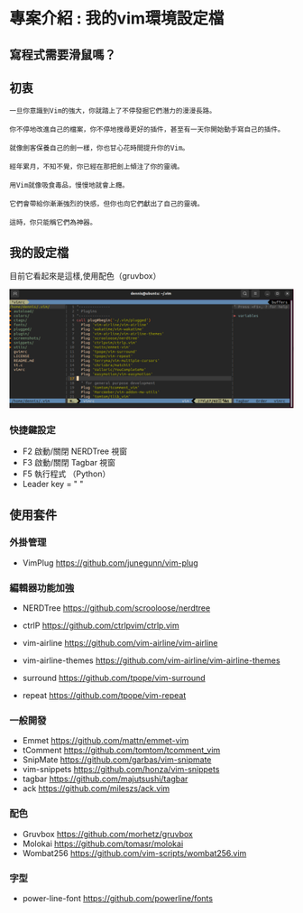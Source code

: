 # 專案介紹 : 我的vim環境設定檔

## 寫程式需要滑鼠嗎？

## 初衷

```text
一旦你意識到Vim的強大，你就踏上了不停發掘它們潛力的漫漫長路。

你不停地改進自己的檔案，你不停地搜尋更好的插件，甚至有一天你開始動手寫自己的插件。

就像劍客保養自己的劍一樣，你也甘心花時間提升你的Vim。

經年累月，不知不覺，你已經在那把劍上傾注了你的靈魂。

用Vim就像吸食毒品，慢慢地就會上癮。

它們會帶給你漸漸強烈的快感，但你也向它們獻出了自己的靈魂。

這時，你只能稱它們為神器。
```

## 我的設定檔

目前它看起來是這樣,使用配色（gruvbox）

![1](photo/vim.png)

### 快捷鍵設定

* F2 啟動/關閉 NERDTree 視窗
* F3 啟動/關閉 Tagbar 視窗
* F5 執行程式 （Python）
* Leader key = " "  

## 使用套件

### 外掛管理

* VimPlug <https://github.com/junegunn/vim-plug>

### 編輯器功能加強

* NERDTree <https://github.com/scrooloose/nerdtree>

* ctrlP <https://github.com/ctrlpvim/ctrlp.vim>

* vim-airline <https://github.com/vim-airline/vim-airline>

* vim-airline-themes <https://github.com/vim-airline/vim-airline-themes>

* surround <https://github.com/tpope/vim-surround>

* repeat <https://github.com/tpope/vim-repeat>

### 一般開發

* Emmet <https://github.com/mattn/emmet-vim>
* tComment <https://github.com/tomtom/tcomment_vim>
* SnipMate <https://github.com/garbas/vim-snipmate>
* vim-snippets <https://github.com/honza/vim-snippets>
* tagbar <https://github.com/majutsushi/tagbar>
* ack <https://github.com/mileszs/ack.vim>

### 配色

* Gruvbox <https://github.com/morhetz/gruvbox>
* Molokai <https://github.com/tomasr/molokai>
* Wombat256 <https://github.com/vim-scripts/wombat256.vim>

### 字型

* power-line-font <https://github.com/powerline/fonts>
